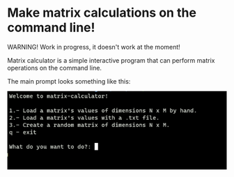 # Make matrix calculations on the command line!
WARNING! Work in progress, it doesn't work at the moment!

Matrix calculator is a simple interactive program that can perform matrix operations on the command line.

The main prompt looks something like this:

![alt text](https://github.com/klewer-martin/matrix-calculator-cli/blob/main/matrix-calculator.png?raw=true)
